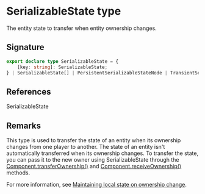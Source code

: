 # SerializableState type

The entity state to transfer when entity ownership changes.

## Signature

```typescript
export declare type SerializableState = {
    [key: string]: SerializableState;
} | SerializableState[] | PersistentSerializableStateNode | TransientSerializableStateNode;
```

## References

SerializableState

## Remarks

This type is used to transfer the state of an entity when its ownership changes from one player to another. The state of an entity isn't automatically transferred when its ownership changes. To transfer the state, you can pass it to the new owner using SerializableState through the [Component.transferOwnership()](https://developers.meta.com/horizon-worlds/reference/2.0.0/core_component#transferownership) and [Component.receiveOwnership()](https://developers.meta.com/horizon-worlds/reference/2.0.0/core_component#receiveownership) methods.

For more information, see [Maintaining local state on ownership change](https://developers.meta.com/horizon-worlds/learn/documentation/typescript/local-scripting/maintaining-local-state-on-ownership-change).